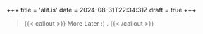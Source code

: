 +++
title = 'alit.is'
date = 2024-08-31T22:34:31Z
draft = true
+++


> {{< callout >}}
  More Later :) .
{{< /callout >}}
